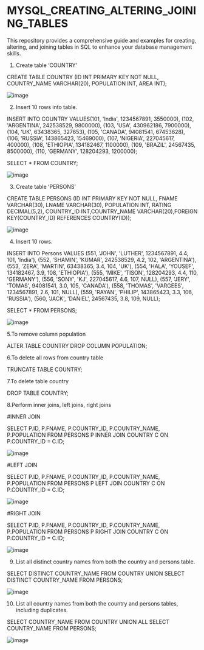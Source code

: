 # MYSQL_CREATING_ALTERING_JOINING_TABLES
This repository provides a comprehensive guide and examples for creating, altering, and joining tables in SQL to enhance your database management skills.

1. Create table ‘COUNTRY’
   
  CREATE TABLE COUNTRY (ID INT PRIMARY KEY NOT NULL, COUNTRY_NAME VARCHAR(20), POPULATION INT, AREA INT);

![image](https://github.com/user-attachments/assets/d42bcc3a-3880-47df-a873-72de94adcaf1)

2. Insert 10 rows into table.
   
INSERT INTO COUNTRY VALUES(101, 'India', 1234567891, 3550000),
						  (102, 'ARGENTINA', 242538529, 9800000),
						  (103, 'USA', 430962186, 7900000),
						  (104, 'UK', 63438365, 327653),
						  (105, 'CANADA', 94081541, 67453628),
						  (106, 'RUSSIA', 143865423, 15469000),
						  (107, 'NIGERIA', 227045617, 400000),
						  (108, 'ETHIOPIA', 134182467, 1100000),
						  (109, 'BRAZIL', 24567435, 8500000),
						  (110, 'GERMANY', 128204293, 1200000);
        
SELECT * FROM COUNTRY;

![image](https://github.com/user-attachments/assets/3fafe7c3-9037-4640-ac71-65d3aedd0108)

3. Create table ‘PERSONS’
    
  CREATE TABLE PERSONS (ID INT PRIMARY KEY NOT NULL, FNAME VARCHAR(30), LNAME VARCHAR(30), POPULATION INT, RATING DECIMAL(5,2), COUNTRY_ID INT,COUNTRY_NAME VARCHAR(20),FOREIGN KEY(COUNTRY_ID) REFERENCES COUNTRY(ID));

![image](https://github.com/user-attachments/assets/758761fd-560c-4124-8abb-72277f4b49d2)

4. Insert 10 rows.
   
INSERT INTO Persons VALUES 
(551, 'JOHN', 'LUTHER', 1234567891, 4.4, 101, 'India'),
                 (552, 'SHAMIN', 'KUMAR', 242538529, 4.2, 102, 'ARGENTINA'),
                        (553, 'ZERA', 'MARTIN', 63438365, 3.4, 104, 'UK'),
         (554, 'HALA', 'YOUSEF', 134182467, 3.9, 108, 'ETHIOPIA'),
      (555, 'MIKE', 'TISON', 128204293, 4.4, 110, 'GERMANY'),
                        (556, 'SONY', 'KJ', 227045617, 4.6, 107, NULL),
  (557, 'JERY', 'TOMAS', 94081541, 3.0, 105, 'CANADA'),
         (558, 'THOMAS', 'VARGEES', 1234567891, 2.6, 101, NULL),
    (559, 'RAYAN', 'PHILIP', 143865423, 3.3, 106, 'RUSSIA'),
                        (560, 'JACK', 'DANIEL', 24567435, 3.8, 109, NULL);
   
SELECT * FROM PERSONS;

![image](https://github.com/user-attachments/assets/2c882ccf-a1f7-43ba-bf81-4a0fecbb615b)

5.To remove column population
   
ALTER TABLE COUNTRY DROP COLUMN POPULATION;

6.To delete all rows from country table

TRUNCATE TABLE COUNTRY;

7.To delete table country

DROP TABLE COUNTRY;

8.Perform inner joins, left joins, right joins

#INNER JOIN
  
SELECT P.ID, P.FNAME, P.COUNTRY_ID, P.COUNTRY_NAME,  P.POPULATION FROM
 PERSONS P INNER JOIN COUNTRY C 
ON P.COUNTRY_ID = C.ID;

![image](https://github.com/user-attachments/assets/c0f30cd5-5d31-4c4f-8ff8-c0b69b27f926)

#LEFT JOIN

SELECT P.ID, P.FNAME, P.COUNTRY_ID, P.COUNTRY_NAME,  P.POPULATION FROM
 PERSONS P LEFT JOIN COUNTRY C 
ON P.COUNTRY_ID = C.ID;

![image](https://github.com/user-attachments/assets/0dd94941-ae81-4a09-a6ab-a0dde07ee138)

#RIGHT JOIN

SELECT P.ID, P.FNAME, P.COUNTRY_ID, P.COUNTRY_NAME,  P.POPULATION FROM
 PERSONS P RIGHT JOIN COUNTRY C 
ON P.COUNTRY_ID = C.ID;

![image](https://github.com/user-attachments/assets/6076aeb0-80bc-4f2e-95db-3d557096ccac)

9. List all distinct country names from both the country and persons table.
    
  SELECT DISTINCT COUNTRY_NAME FROM COUNTRY 
UNION
SELECT DISTINCT COUNTRY_NAME FROM PERSONS;

![image](https://github.com/user-attachments/assets/760734f5-71f6-42cd-9772-f798251e113e)

10. List all country names from both the country and persons tables, including duplicates.
    
SELECT COUNTRY_NAME FROM COUNTRY 
UNION ALL
SELECT COUNTRY_NAME FROM PERSONS;

![image](https://github.com/user-attachments/assets/d55d6a76-e666-4662-90fd-4bfae3858b23)

















